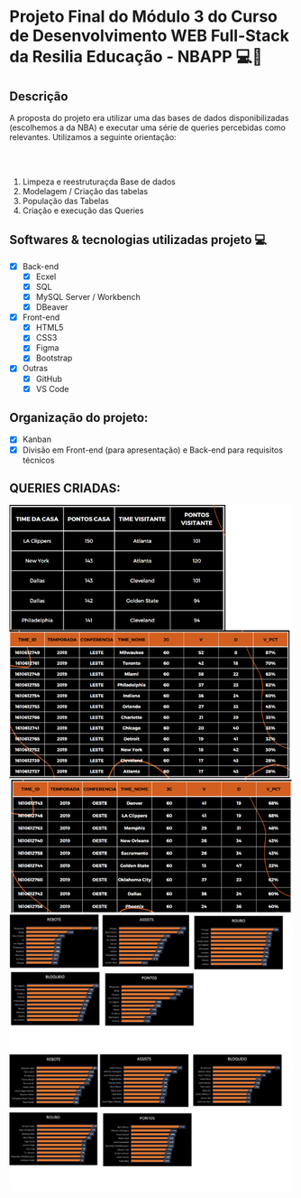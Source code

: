 # Projeto Final do Módulo 3 do Curso de Desenvolvimento WEB Full-Stack da Resilia Educação - NBAPP :computer::basketball:

## Descrição
A proposta do projeto era utilizar uma das bases de dados disponibilizadas (escolhemos a da NBA) e executar uma série de queries percebidas como relevantes. Utilizamos a seguinte orientação:

<br>
<br>

1. Limpeza e reestruturaçda Base de dados
2. Modelagem / Criação das tabelas
3. População das Tabelas
4. Criação e execução das Queries


## Softwares & tecnologias utilizadas projeto :computer:

- [x] Back-end
    - [x] Ecxel
    - [x] SQL
    - [x] MySQL Server / Workbench
    - [x] DBeaver
- [x] Front-end
    - [x] HTML5
    - [x] CSS3
    - [x] Figma
    - [x] Bootstrap
- [x] Outras
    - [x] GitHub
    - [x] VS Code

## Organização do projeto:

- [x] Kanban
- [x] Divisão em Front-end (para apresentação) e Back-end para requisitos técnicos

## QUERIES CRIADAS:
![queries](./Front/queries.png)
![Estatísticas do time](./Front/TIME_GRAFICOS.png)
![Estatísticas dos jogadores](./Front/JOGADOR-GRAFICOS.png)

